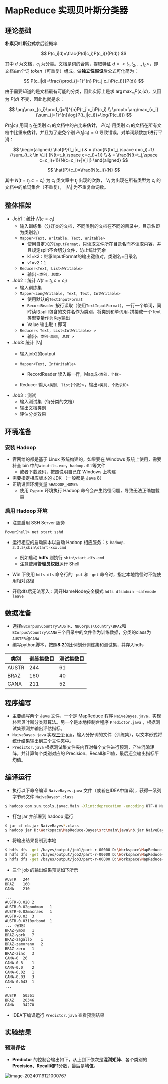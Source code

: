 # MapReduce 实现贝叶斯分类器

## 理论基础

**朴素贝叶斯公式**求后验概率

$$
P(c_i|d)=\frac{P(d|c_i)P(c_i)}{P(d)}
$$

其中 $d$ 为文档，$c_i$ 为分类。文档是词的合集，提取特征 $d=<t_1, t_2, ... ,t_n>$，即文档由n个词 *token*（可重复）组成。做**独立性假设**后公式可化简为：

$$
P(c_i|d)=\frac{\prod_{j=1}^{n} P(t_j|c_i)P(c_i)}{P(d)}
$$

由于需要知道的是文档最有可能的分类，因此实际上是求 $\arg\max_{c_i}P(c_i|d)$，又因为 $P(d)$ 不变，因此也就是求：

$$
\arg\max_{c_i}\prod_{j=1}^{n}P(t_j|c_i)P(c_i) \\
\propto \arg\max_{c_i}(\sum_{j=1}^{n}\log{P(t_j|c_i)}+\log{P(c_i)})
$$

$P(t_j|c_i)$ 用词 $t_j$ 在类别 $c_i$ 的文档中的占比来**估计**， $P(c_i)$ 用类别 $c_i$ 的文档在所有文档中比重来**估计**。并且为了避免个别 $P(t_j|c_i)=0$ 导致错误，对单词频数加1进行平滑：

$$
\begin{aligned}
\hat{P}(t_j|c_i) & = \frac{N(t=t_j,\space c=c_i)+1}{\sum_{t_k \in V_i} (N(t=t_k,\space c=c_i)+1)} \\
& = \frac{N(t=t_j,\space c=c_i)+1}{N(c=c_i)+|V_i|}
\end{aligned}
$$

$$
\hat{P}(c_i)=\frac{N(c_i)}{N}
$$

其中 $N(t=t_j,c=c_i)$ 为 $c_i$ 类文章中 $t_j$ 出现的次数， $V_i$ 为出现在所有类型为 $c_i$ 的文档中的单词集合（不重复）， $|V_i|$ 为不重复单词数。

## 整体框架

- Job1：统计 $N(c=c_i)$
  - 输入训练集（分好类的文档，不同类别的文档在不同的目录中，目录名即为类别名）
  - `Mapper<Text, Writable, Text, Writable>`
    - 使用自定义的`InputFormat`，只读取文件所在目录名而不读取内容，并且规定split不会切分文件，防止统计冗余
    - k1=k2：继承InputFormat的输出键值对，类别名=目录名
    - v1=v2：`1`
  - `Reducer<Text, List<Writable>`
    - 输出 `<类别, 总数>`
- Job2：统计 $N(t=t_j,c=c_i)$
  - 输入训练集
  - `Mapper<LongWritable, Text, Text, IntWritable>`
    - 使用默认的`TextInputFormat`
    - `RecordReader` 按行读取（使用`TextInputFormat`），一行一个单词，同时读取split包含的文件名作为类别，将类别和单词用`-`拼接成一个Text类型变量作为Key输出
    - Value 输出取 `1` 即可
  - `Reducer< Text, List<IntWritable> >`
    - 输出`< 类别-单词, 总数 >`
- Job3: 统计 $|V_i|$
  - 输入job2的output
  - `Mapper<Text, IntWritable>`
    - RecordReader 读入每一行，Map成`<类别，个数>`

  - Reducer 输入`<类别, list{个数}>`，输出`<类别, 个数求和>`
- Job3：测试
  - 输入测试集（待分类的文档）
  - 输出文档类别
  - 评估分类效果

## 环境准备

### 安装 Hadoop

- 官网给的都是基于 Linux 系统构建的，如果要在 Windows 系统上使用，需要补全 bin 中的`winutils.exe`，`hadoop.dll`等文件
  - 或者下载源码，按照说明自己在 Windows 上构建
- 需要指定相应版本的 JDK （一般都是 Java 8）
- 正确设置环境变量 `%HADOOP_HOME%`
  - 使用 `Cygwin` 环境执行 Hadoop 命令会产生路径问题，导致无法正确加载类

### 启用 Hadoop 环境

- 注意启用 SSH Server 服务

``` shell
PowerShell> net start sshd
```

- 运行相应的启动脚本以启动 Hadoop 相应服务：`$ hadoop-3.3.5\sbin\start-xxx.cmd`
  - 例如启动 **hdfs** 则执行 `sbin\start-dfs.cmd`
  - 注意使用**管理员权限**运行 Shell

- Win 下使用 `hdfs dfs` 命令行的 `-put` 和 `-get` 命令时，指定本地路径时不能使用相对路径
- 开启dfs后无法写入：离开NameNode安全模式 `hdfs dfsadmin -safemode leave`

## 数据准备

- 选择`NBCorpus\Country\AUSTR`、`NBCorpus\Country\BRAZ`和`BCorpus\Country\CANA`三个目录中的文件作为训练数据，分类的class为`AUSTER`和`CANA`
- 编写python脚本，按照**8:2**的比例划分训练集和测试集，并存入hdfs

| 类别  | 训练集数目 | 测试集数目 |
| ----- | ---------- | ---------- |
| AUSTR | 244        | 61         |
| BRAZ  | 160        | 40         |
| CANA  | 211        | 52         |

## 程序编写

- 主要编写两个 Java 文件，一个是 MapReduce 程序 `NaiveBayes.java`，实现朴素贝叶斯分类器算法。另一个是本地控制台程序 `Predictor.java` ，根据测试集预测并输出评估指标。
- `NaiveBayes.java` 实现[三个 job](##整体框架)，输入分好词的文件（训练集），以文本形式将统计结果输出到三个文件夹中。
- `Predictor.java` 根据测试集文件夹内容对每个文件进行预测，产生混淆矩阵，并计算每个类别对应的 Precision、Recall和F1值，最后还会输出指标平均值。

## 编译运行

- 执行以下命令编译 `NaiveBayes.java` 文件（或者在IDEA中编译），获得一系列字节码文件 `NaiveBayes*.class`

``` sh
$ hadoop com.sun.tools.javac.Main -Xlint:deprecation -encoding UTF-8 NaiveBayes.java
```

- 打包 jar 并部署到 hadoop 运行

``` sh
$ jar cf nb.jar NaiveBayes*.class
$ hadoop jar D:\Workspace\MapReduce-Bayes\src\main\java\nb.jar NaiveBayes /bayes/dataset/train /bayes/output/job1 /bayes/output/job2 AUSTR CANA BRAZ
```

- 将输出结果复制到本地

``` sh
$ hdfs dfs -get /bayes/output/job1/part-r-00000 D:\Workspace\MapReduce-Bayes\model\job1
$ hdfs dfs -get /bayes/output/job2/part-r-00000 D:\Workspace\MapReduce-Bayes\model\job2
$ hdfs dfs -get /bayes/output/job3/part-r-00000 D:\Workspace\MapReduce-Bayes\model\job3
```

- 三个 job 的输出结果预览如下所示

``` txt job1
AUSTR	244
BRAZ	160
CANA	210
```

``` txt job2
...
AUSTR-0.020	2
AUSTR-0.02goodman	1
AUSTR-0.02macraes	1
AUSTR-0.03	3
AUSTR-0.0310yrbond	1
... (省略)
BRAZ-ymos	1
BRAZ-york	7
BRAZ-zagallo	1
BRAZ-zamorano	2
BRAZ-zero	1
BRAZ-zinc	3
CANA-0	26
CANA-0-8	1
CANA-0.0	2
CANA-0.02	1
CANA-0.03	3
CANA-0.043	1
...
```

``` txt job3
AUSTR	50361
BRAZ	20346
CANA	34270
```

- IDEA下编译运行 `Predictor.java` 查看预测结果

## 实验结果

### 预测评估

- **Predictor** 的控制台输出如下，从上到下依次是**混淆矩阵**、各个类别的 **Precision、Recall和F1**分数，最后是**均值**。

![image-20240119121000767](https://picgo-1301429536.cos.ap-nanjing.myqcloud.com/img/image-20240119121000767.png)

